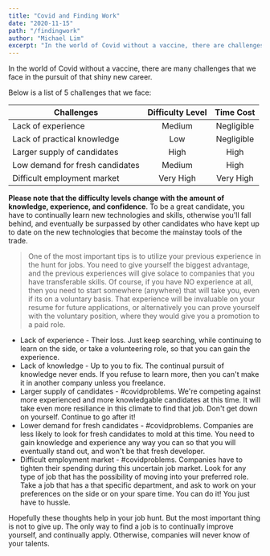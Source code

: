 ```yaml
---
title: "Covid and Finding Work"
date: "2020-11-15"
path: "/findingwork"
author: "Michael Lim"
excerpt: "In the world of Covid without a vaccine, there are challenges in pursuit of the new career."
---
```


In the world of Covid without a vaccine, there are many challenges that we face
in the pursuit of that shiny new career.  

Below is a list of 5 challenges that we face:

| Challenges                         |  Difficulty Level  |  Time Cost    |
| ---------------------------------- | :----------------: | :-----------: |
| Lack of experience                 |      Medium        |  Negligible   |
| Lack of practical knowledge        |      Low           |  Negligible   |
| Larger supply of candidates        |      High          |  High         |
| Low demand for fresh candidates    |      Medium        |  High         |
| Difficult employment market        |      Very High     |  Very High    |

**Please note that the difficulty levels change with the amount of knowledge, experience, and confidence**. To be a great candidate, you have to continually learn new technologies and skills, otherwise you'll fall behind, and eventually be surpassed by other candidates who have kept up to date on the new technologies that become the mainstay tools of the trade.  

> One of the most important tips is to utilize your previous experience in the hunt for jobs. You need to give yourself the biggest advantage, and the previous experiences will give solace to companies that you have transferable skills.  Of course, if you have NO experience at all, then you need to start somewhere (anywhere) that will take you, even if its on a voluntary basis. That experience will be invaluable on your resume for future applications, or alternatively you can prove yourself with the voluntary position, where they would give you a promotion to a paid role.

- Lack of experience - Their loss.  Just keep searching, while continuing to learn on the side, or take a volunteering role, so that you can gain the experience.
- Lack of knowledge - Up to you to fix.  The continual pursuit of knowledge never ends.  If you refuse to learn more, then you can't make it in another company unless you freelance.  
- Larger supply of candidates - #covidproblems.  We're competing against more experienced and more knowledgable candidates at this time.  It will take even more resiliance in this climate to find that job.  Don't get down on yourself.  Continue to go after it!
- Lower demand for fresh candidates - #covidproblems.  Companies are less likely to look for fresh candidates to mold at this time.  You need to gain knowledge and experience any way you can so that you will eventually stand out, and won't be that fresh developer.
- Difficult employment market - #covidproblems.  Companies have to tighten their spending during this uncertain job market.  Look for any type of job that has the possibility of moving into your preferred role.  Take a job that has a that specific department, and ask to work on your preferences on the side or on your spare time.  You can do it!  You just have to hussle.  

Hopefully these thoughts help in your job hunt. But the most important thing is not to give up. The only way to find a job is to continually improve yourself, and continually apply.  Otherwise, companies will never know of your talents.
